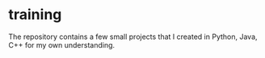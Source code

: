 # training
The repository contains a few small projects that I created in Python, Java, C++ for my own understanding.
